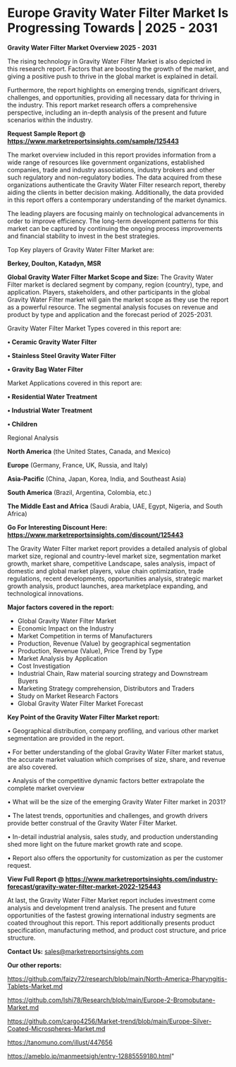 # Europe Gravity Water Filter Market Is Progressing Towards | 2025 - 2031

<Strong> Gravity Water Filter Market Overview 2025 - 2031</strong>

The rising technology in Gravity Water Filter Market is also depicted in this research report. Factors that are boosting the growth of the market, and giving a positive push to thrive in the global market is explained in detail.

Furthermore, the report highlights on emerging trends, significant drivers, challenges, and opportunities, providing all necessary data for thriving in the industry. This report market research offers a comprehensive perspective, including an in-depth analysis of the present and future scenarios within the industry.

<strong>Request Sample Report @ <a href=https://www.marketreportsinsights.com/sample/125443>https://www.marketreportsinsights.com/sample/125443</a></strong>

The market overview included in this report provides information from a wide range of resources like government organizations, established companies, trade and industry associations, industry brokers and other such regulatory and non-regulatory bodies. The data acquired from these organizations authenticate the Gravity Water Filter research report, thereby aiding the clients in better decision making. Additionally, the data provided in this report offers a contemporary understanding of the market dynamics.

The leading players are focusing mainly on technological advancements in order to improve efficiency. The long-term development patterns for this market can be captured by continuing the ongoing process improvements and financial stability to invest in the best strategies.

Top Key players of Gravity Water Filter Market are:

<strong>Berkey, Doulton, Katadyn, MSR</strong>

<strong><b>Global Gravity Water Filter Market Scope and Size:</b></strong>
The Gravity Water Filter market is declared segment by company, region (country), type, and application. Players, stakeholders, and other participants in the global Gravity Water Filter market will gain the market scope as they use the report as a powerful resource. The segmental analysis focuses on revenue and product by type and application and the forecast period of 2025-2031.

Gravity Water Filter Market Types covered in this report are:

<strong>• Ceramic Gravity Water Filter

• Stainless Steel Gravity Water Filter

• Gravity Bag Water Filter</strong>

Market Applications covered in this report are:

<strong>• Residential Water Treatment

• Industrial Water Treatment

• Children</strong> 

Regional Analysis

<strong>North America</strong> (the United States, Canada, and Mexico)

<strong>Europe</strong> (Germany, France, UK, Russia, and Italy)

<strong>Asia-Pacific</strong> (China, Japan, Korea, India, and Southeast Asia)

<strong>South America</strong> (Brazil, Argentina, Colombia, etc.)

<strong>The Middle East and Africa</strong> (Saudi Arabia, UAE, Egypt, Nigeria, and South Africa)

<strong>Go For Interesting Discount Here: <a href=https://www.marketreportsinsights.com/discount/125443>https://www.marketreportsinsights.com/discount/125443</a></strong>

The Gravity Water Filter market report provides a detailed analysis of global market size, regional and country-level market size, segmentation market growth, market share, competitive Landscape, sales analysis, impact of domestic and global market players, value chain optimization, trade regulations, recent developments, opportunities analysis, strategic market growth analysis, product launches, area marketplace expanding, and technological innovations.

<strong><b>Major factors covered in the report:</b></strong>
<ul>
  <li>Global Gravity Water Filter Market </li>
  <li>Economic Impact on the Industry</li>
  <li>Market Competition in terms of Manufacturers</li>
  <li>Production, Revenue (Value) by geographical segmentation</li>
  <li>Production, Revenue (Value), Price Trend by Type</li>
  <li>Market Analysis by Application</li>
  <li>Cost Investigation</li>
  <li>Industrial Chain, Raw material sourcing strategy and Downstream Buyers</li>
  <li>Marketing Strategy comprehension, Distributors and Traders</li>
  <li>Study on Market Research Factors</li>
  <li>Global Gravity Water Filter Market Forecast</li>
</ul>

<strong><b>Key Point of the Gravity Water Filter Market report:</b></strong>

• Geographical distribution, company profiling, and various other market segmentation are provided in the report.

• For better understanding of the global Gravity Water Filter market status, the accurate market valuation which comprises of size, share, and revenue are also covered.

• Analysis of the competitive dynamic factors better extrapolate the complete market overview

• What will be the size of the emerging Gravity Water Filter market in 2031?

• The latest trends, opportunities and challenges, and growth drivers provide better construal of the Gravity Water Filter Market.

• In-detail industrial analysis, sales study, and production understanding shed more light on the future market growth rate and scope.

• Report also offers the opportunity for customization as per the customer request.

<strong><b>View Full Report @ <a href=https://www.marketreportsinsights.com/industry-forecast/gravity-water-filter-market-2022-125443>https://www.marketreportsinsights.com/industry-forecast/gravity-water-filter-market-2022-125443</a></b></strong>


At last, the Gravity Water Filter Market report includes investment come analysis and development trend analysis. The present and future opportunities of the fastest growing international industry segments are coated throughout this report. This report additionally presents product specification, manufacturing method, and product cost structure, and price structure.

<strong>Contact Us:</strong>
sales@marketreportsinsights.com

<strong>Our other reports:</strong>

<a href=https://github.com/faizy72/research/blob/main/North-America-Pharyngitis-Tablets-Market.md>https://github.com/faizy72/research/blob/main/North-America-Pharyngitis-Tablets-Market.md</a>

<a href=https://github.com/Ishi78/Research/blob/main/Europe-2-Bromobutane-Market.md>https://github.com/Ishi78/Research/blob/main/Europe-2-Bromobutane-Market.md</a>

<a href=https://github.com/cargo4256/Market-trend/blob/main/Europe-Silver-Coated-Microspheres-Market.md>https://github.com/cargo4256/Market-trend/blob/main/Europe-Silver-Coated-Microspheres-Market.md</a>

<a href=https://tanomuno.com/illust/447656>https://tanomuno.com/illust/447656</a>

<a href=https://ameblo.jp/manmeetsigh/entry-12885559180.html>https://ameblo.jp/manmeetsigh/entry-12885559180.html</a>"
